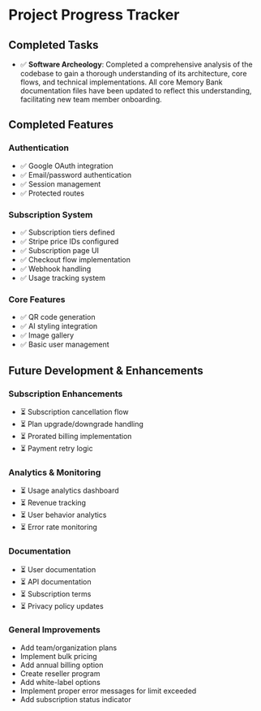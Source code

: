 # Project Progress Tracker

## Completed Tasks
-   ✅ **Software Archeology**: Completed a comprehensive analysis of the codebase to gain a thorough understanding of its architecture, core flows, and technical implementations. All core Memory Bank documentation files have been updated to reflect this understanding, facilitating new team member onboarding.

## Completed Features

### Authentication
-   ✅ Google OAuth integration
-   ✅ Email/password authentication
-   ✅ Session management
-   ✅ Protected routes

### Subscription System
-   ✅ Subscription tiers defined
-   ✅ Stripe price IDs configured
-   ✅ Subscription page UI
-   ✅ Checkout flow implementation
-   ✅ Webhook handling
-   ✅ Usage tracking system

### Core Features
-   ✅ QR code generation
-   ✅ AI styling integration
-   ✅ Image gallery
-   ✅ Basic user management

## Future Development & Enhancements

### Subscription Enhancements
-   ⏳ Subscription cancellation flow
-   ⏳ Plan upgrade/downgrade handling
-   ⏳ Prorated billing implementation
-   ⏳ Payment retry logic

### Analytics & Monitoring
-   ⏳ Usage analytics dashboard
-   ⏳ Revenue tracking
-   ⏳ User behavior analytics
-   ⏳ Error rate monitoring

### Documentation
-   ⏳ User documentation
-   ⏳ API documentation
-   ⏳ Subscription terms
-   ⏳ Privacy policy updates

### General Improvements
-   Add team/organization plans
-   Implement bulk pricing
-   Add annual billing option
-   Create reseller program
-   Add white-label options
-   Implement proper error messages for limit exceeded
-   Add subscription status indicator
